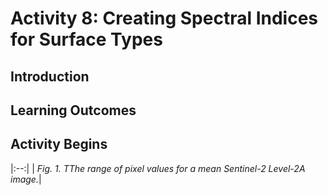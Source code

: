 # Activity 8: Creating Spectral Indices for Surface Types


## Introduction




## Learning Outcomes






## Activity Begins





|:--:|
| *Fig. 1. TThe range of pixel values for a mean Sentinel-2 Level-2A image.*|

